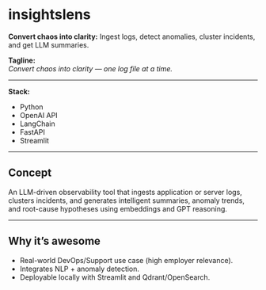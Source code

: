 # insightslens

**Convert chaos into clarity:** Ingest logs, detect anomalies, cluster incidents, and get LLM summaries.

**Tagline:**  
*Convert chaos into clarity — one log file at a time.*

---

**Stack:**  
- Python  
- OpenAI API  
- LangChain  
- FastAPI  
- Streamlit

---

## Concept

An LLM-driven observability tool that ingests application or server logs, clusters incidents, and generates intelligent summaries, anomaly trends, and root-cause hypotheses using embeddings and GPT reasoning.

---

## Why it’s awesome

- Real-world DevOps/Support use case (high employer relevance).
- Integrates NLP + anomaly detection.
- Deployable locally with Streamlit and Qdrant/OpenSearch.
